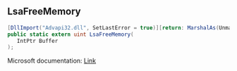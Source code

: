 ## LsaFreeMemory

```csharp
[DllImport("Advapi32.dll", SetLastError = true)][return: MarshalAs(UnmanagedType.U4)]
public static extern uint LsaFreeMemory(
   IntPtr Buffer
);
```

Microsoft documentation: [Link](https://docs.microsoft.com/en-us/windows/win32/api/ntsecapi/nf-ntsecapi-lsafreememory)
